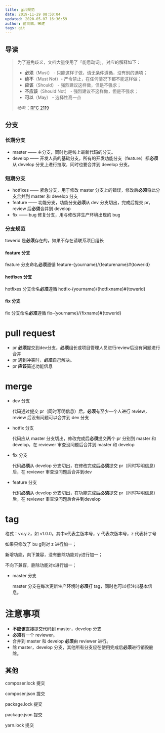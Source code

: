 ```yaml
---
title: git规范
date: 2019-11-29 08:50:04
updated: 2020-05-07 16:36:59
author: 苗高鹏，宋建
tags: git
---
```


## 导读

> 为了避免歧义，文档大量使用了「能愿动词」，对应的解释如下：
>
> - **必须**（Must） - 只能这样子做，请无条件遵循，没有别的选项；
> - **绝不**（Must Not）- 严令禁止，在任何情况下都不能这样做；
> - **应该**（Should） - 强烈建议这样做，但是不强求；
> - **不应该**（Should Not） - 强烈建议不这样做，但是不强求；
> - **可以**（May） - 选择性高一点
>
> 参考：[RFC 2119](https://www.ietf.org/rfc/rfc2119.txt)



## 分支

### 长期分支

- master —— 主分支，同时也是线上最新代码的分支。
- develop —— 开发人员的基础分支，所有的开发功能分支（feature）都**必须**从 develop 分支上进行拉取，同时也要合并到 develop 分支。



### 短期分支

- hotfixes —— 紧急分支，用于修改 master 分支上的错误，修改后**必须**将此分支合并到 master 和 develop 分支
- feature —— 功能分支，功能分支**必须**从 dev 分支切出，完成后提交 pr，review 后**必须**合并到 develop
- fix —— bug 修复分支，用与修改非生产环境出现的 bug





### 分支规范

towerid 是**必须**存在的，如果不存在请联系项目组长

#### feature 分支

feature 分支命名**必须**遵循 feature-{yourname}/{featurename}#{towerid}

#### hotfixes 分支

hotfixes 分支命名**必须**遵循 hotfix-{yourname}/{hotfixname}#{towerid}

#### fix 分支

fix 分支命名**必须**遵循 fix-{yourname}/{fixname}#{towerid}



# pull request

- pr **必须**提交到dev分支，**必须**组长或项目管理人员进行review后没有问题进行合并
- pr 遇到冲突时，**必须**自己解决。
- pr **应该**简述功能信息



# merge

- dev 分支

  代码通过提交 pr（同时写明信息）后，**必须**有至少一个人进行 review，review 后没有问题可以合并到 dev 分支

- hotfix 分支

  代码应从 master 分支切出，修改完成后**必须**提交两个 pr 分别到 master 和 develop，在 reviewer 审查没问题后合并到 master 和 develop

- fix 分支

  代码**必须**从 develop 分支切出，在修改完成后**必须**提交 pr（同时写明信息）后，在 reviewer 审查没问题后合并到dev

- feature 分支

  代码**必须**从 develop 分支切出，在功能完成后**必须**提交 pr（同时写明信息）后，在 reviewer 审查没问题后合并到develop

  


# tag

格式：vx.y.z，如 v1.0.0。其中x代表主版本号，y 代表次版本号，z 代表补丁号

如果只修改了 bu g则对 z 进行加一；

新增功能，向下兼容，没有删除功能对y进行加一；

不向下兼容，删除功能对x进行加一；

- master 分支

  master 分支在每次更新生产环境时**必须**打 tag，同时也可以标注出基本信息。
	
	



# 注意事项

- **不应该**直接提交代码到 master，develop 分支
- **必须**有一个 reviewer。
- 合并到 master 和 develop **必须**由 reviewer 进行。
- 除 master，develop 分支，其他所有分支应在使用完成后**必须**进行销毁删除。



## 其他

composer.lock 提交

composer.json 提交





package.lock 提交

package.json 提交

yarn.lock 提交




